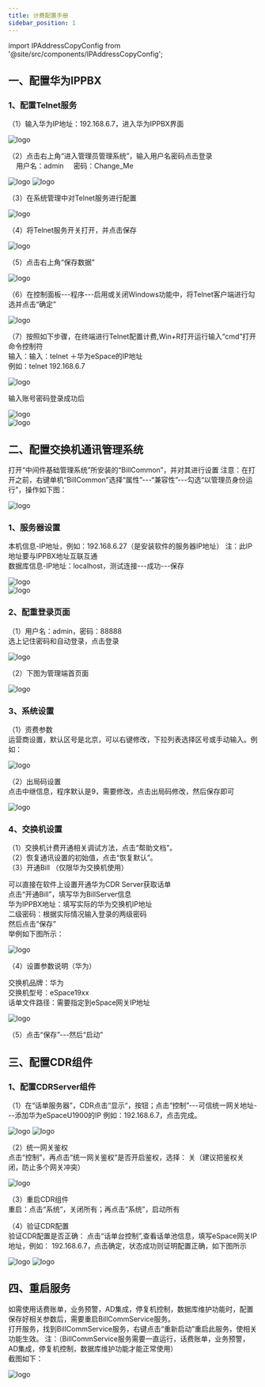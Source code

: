 ```yaml
---
title: 计费配置手册
sidebar_position: 1
---
```

import IPAddressCopyConfig from '@site/src/components/IPAddressCopyConfig';

## 一、配置华为IPPBX
### 1、配置Telnet服务
<p style={{marginLeft:"2em" ,fontSize:"20px"}}>
（1）输入华为IP地址：192.168.6.7，进入华为IPPBX界面
</p>
<!-- <img src="/img/softwareInstall/Standalone/Huawei/1/1.png" alt="" style={{ marginLeft: "4em"}} />· -->
<img src={require('@site/static/img/softwareInstall/Standalone/Huawei/1/1.png').default} alt="logo" style={{marginLeft:"4em"}} />

<p style={{marginLeft:"2em" ,fontSize:"20px"}}>
（2）点击右上角“进入管理员管理系统”，输入用户名密码点击登录<br />
&nbsp;&nbsp;&nbsp;&nbsp;用户名：admin &nbsp;&nbsp;&nbsp;&nbsp;密码：Change_Me
</p>
<!-- <img src="/img/softwareInstall/Standalone/Huawei/1/2.png" alt="" style={{ marginLeft: "4em"}} />· -->
<!-- <img src="/img/softwareInstall/Standalone/Huawei/1/3.png" alt="" style={{ marginLeft: "4em"}} />· -->
<img src={require('@site/static/img/softwareInstall/Standalone/Huawei/1/2.png').default} alt="logo" style={{marginLeft:"4em"}} />
<img src={require('@site/static/img/softwareInstall/Standalone/Huawei/1/3.png').default} alt="logo" style={{marginLeft:"4em"}} />

<p style={{marginLeft:"2em" ,fontSize:"20px"}}>
（3）在系统管理中对Telnet服务进行配置
</p>
<!-- <img src="/img/softwareInstall/Standalone/Huawei/1/4.png" alt="" style={{ marginLeft: "4em"}} />· -->
<img src={require('@site/static/img/softwareInstall/Standalone/Huawei/1/4.png').default} alt="logo" style={{marginLeft:"4em"}} />

<p style={{marginLeft:"2em" ,fontSize:"20px"}}>
（4）将Telnet服务开关打开，并点击保存
</p>
<!-- <img src="/img/softwareInstall/Standalone/Huawei/1/5.png" alt="" style={{ marginLeft: "4em"}} />· -->
<img src={require('@site/static/img/softwareInstall/Standalone/Huawei/1/5.png').default} alt="logo" style={{marginLeft:"4em"}} />

<p style={{marginLeft:"2em" ,fontSize:"20px"}}>
（5）点击右上角“保存数据”
</p>
<!-- <img src="/img/softwareInstall/Standalone/Huawei/1/6.png" alt="" style={{ marginLeft: "4em"}} />· -->
<img src={require('@site/static/img/softwareInstall/Standalone/Huawei/1/6.png').default} alt="logo" style={{marginLeft:"4em"}} />

<p style={{marginLeft:"2em" ,fontSize:"20px"}}>
（6）在控制面板---程序---启用或关闭Windows功能中，将Telnet客户端进行勾选并点击“确定”
</p>
<!-- <img src="/img/softwareInstall/Standalone/Huawei/1/7.png" alt="" style={{ marginLeft: "4em"}} />· -->
<img src={require('@site/static/img/softwareInstall/Standalone/Huawei/1/7.png').default} alt="logo" style={{marginLeft:"4em"}} />

<p style={{marginLeft:"2em" ,fontSize:"20px"}}>
（7）按照如下步骤，在终端进行Telnet配置计费,Win+R打开运行输入“cmd”打开命令控制符<br />
输入：输入：telnet ＋华为eSpace的IP地址<br />
例如：telnet 192.168.6.7
</p>
<!-- <img src="/img/softwareInstall/Standalone/Huawei/1/8.png" alt="" style={{ marginLeft: "4em"}} />· -->
<img src={require('@site/static/img/softwareInstall/Standalone/Huawei/1/8.png').default} alt="logo" style={{marginLeft:"4em"}} />

<p style={{marginLeft:"2em" ,fontSize:"20px"}}>
输入账号密码登录成功后
</p>
<!-- <img src="/img/softwareInstall/Standalone/Huawei/1/9.png" alt="" style={{ marginLeft: "4em"}} />· -->
<img src={require('@site/static/img/softwareInstall/Standalone/Huawei/1/9.png').default} alt="logo" style={{marginLeft:"4em"}} />

<IPAddressCopyConfig/>
<br />
<!-- <img src="/img/softwareInstall/Standalone/Huawei/1/10.png" alt="" style={{ marginLeft: "4em"}} />· -->
<img src={require('@site/static/img/softwareInstall/Standalone/Huawei/1/10.png').default} alt="logo" style={{marginLeft:"4em"}} />


## 二、配置交换机通讯管理系统
<p style={{marginLeft:"2em" ,fontSize:"20px"}}>
打开“中间件基础管理系统”所安装的“BillCommon”，并对其进行设置
<span style={{ color:"red"}}>注意：在打开之前，右键单机“BillCommon”选择“属性”---“兼容性”---勾选“以管理员身份运行”，操作如下图：</span>
</p>
<!-- <img src="/img/softwareInstall/Standalone/Huawei/1/11.png" alt="" style={{ marginLeft: "4em"}} />· -->
<img src={require('@site/static/img/softwareInstall/Standalone/Huawei/1/11.png').default} alt="logo" style={{marginLeft:"4em"}} />

### 1、服务器设置
<p style={{marginLeft:"2em" ,fontSize:"20px"}}>
本机信息-IP地址，例如：192.168.6.27（是安装软件的服务器IP地址）
<span style={{ color:"red"}}>注：此IP地址要与IPPBX地址互联互通</span><br />
数据库信息-IP地址：localhost，测试连接---成功---保存
</p>
<!-- <img src="/img/softwareInstall/Standalone/Huawei/1/12.png" alt="" style={{ marginLeft: "4em"}} />· -->
<img src={require('@site/static/img/softwareInstall/Standalone/Huawei/1/12.png').default} alt="logo" style={{marginLeft:"4em"}} />
<br />
<!-- <img src="/img/softwareInstall/Standalone/Huawei/1/13.png" alt="" style={{ marginLeft: "8em"}} />· -->
<img src={require('@site/static/img/softwareInstall/Standalone/Huawei/1/13.png').default} alt="logo" style={{marginLeft:"4em"}} />


### 2、配重登录页面
<p style={{marginLeft:"2em" ,fontSize:"20px"}}>
（1）用户名：admin，密码：88888<br />
选上记住密码和自动登录，点击登录
</p>
<!-- <img src="/img/softwareInstall/Standalone/Huawei/1/14.png" alt="" style={{ marginLeft: "4em"}} />· -->
<img src={require('@site/static/img/softwareInstall/Standalone/Huawei/1/14.png').default} alt="logo" style={{marginLeft:"4em"}} />

<p style={{marginLeft:"2em" ,fontSize:"20px"}}>
（2）下图为管理端首页面
</p>
<!-- <img src="/img/softwareInstall/Standalone/Huawei/1/15.png" alt="" style={{ marginLeft: "4em"}} />· -->
<img src={require('@site/static/img/softwareInstall/Standalone/Huawei/1/15.png').default} alt="logo" style={{marginLeft:"4em"}} />

### 3、系统设置
<p style={{marginLeft:"2em" ,fontSize:"20px"}}>
（1）资费参数<br />
运营商设置，默认区号是北京，可以右键修改，下拉列表选择区号或手动输入。例如：
</p>
<!-- <img src="/img/softwareInstall/Standalone/Huawei/1/16.png" alt="" style={{ marginLeft: "4em"}} />· -->
<img src={require('@site/static/img/softwareInstall/Standalone/Huawei/1/16.png').default} alt="logo" style={{marginLeft:"4em"}} />

<p style={{marginLeft:"2em" ,fontSize:"20px"}}>
（2）出局码设置<br />
点击中继信息，程序默认是9，需要修改，点击出局码修改，然后保存即可
</p>
<!-- <img src="/img/softwareInstall/Standalone/Huawei/1/17.png" alt="" style={{ marginLeft: "4em"}} />· -->
<img src={require('@site/static/img/softwareInstall/Standalone/Huawei/1/17.png').default} alt="logo" style={{marginLeft:"4em"}} />

### 4、交换机设置
<p style={{marginLeft:"2em" ,fontSize:"20px"}}>
（1）交换机计费开通相关调试方法，点击“帮助文档”。<br />
（2）恢复通讯设置的初始值，点击“恢复默认”。<br />
（3）开通Bill （仅限华为交换机使用）<br />
<p style={{ marginLeft:"2em"}}>可以直接在软件上设置开通华为CDR Server获取话单<br />点击“开通Bill”，填写华为BillServer信息<br />
  华为IPPBX地址：填写实际的华为交换机IP地址<br />
  二级密码：根据实际情况输入登录的两级密码<br />
  然后点击“保存”<br />
  举例如下图所示：</p>
</p>
<!-- <img src="/img/softwareInstall/Standalone/Huawei/1/18.png" alt="" style={{ marginLeft: "4em"}} />· -->
<img src={require('@site/static/img/softwareInstall/Standalone/Huawei/1/18.png').default} alt="logo" style={{marginLeft:"4em"}} />

<p style={{marginLeft:"2em" ,fontSize:"20px"}}>
（4）设置参数说明（华为）<br />
<p style={{ marginLeft:"2em"}}>
交换机品牌：<span style={{ color:"red"}}>华为</span><br />
交换机型号：<span style={{ color:"red"}}>eSpace19xx</span><br />
话单文件路径：<span style={{ color:"red"}}>需要指定到eSpace网关IP地址</span>
</p></p>
<!-- <img src="/img/softwareInstall/Standalone/Huawei/1/19.png" alt="" style={{ marginLeft: "4em"}} />· -->
<img src={require('@site/static/img/softwareInstall/Standalone/Huawei/1/19.png').default} alt="logo" style={{marginLeft:"4em"}} />

<p style={{marginLeft:"2em" ,fontSize:"20px"}}>
（5）点击“保存”---然后“启动”
</p>

## 三、配置CDR组件
### 1、配置CDRServer组件
<p style={{marginLeft:"2em" ,fontSize:"20px"}}>
（1）在“话单服务器”，CDR点击“显示“，按钮；点击“控制”---可信统一网关地址---添加华为eSpaceU1900的IP
例如：192.168.6.7，点击完成。
</p>
<!-- <img src="/img/softwareInstall/Standalone/Huawei/1/20.png" alt="" style={{ marginLeft: "4em"}} />· -->
<!-- <img src="/img/softwareInstall/Standalone/Huawei/1/21.png" alt="" style={{ marginLeft: "4em"}} />· -->
<img src={require('@site/static/img/softwareInstall/Standalone/Huawei/1/20.png').default} alt="logo" style={{marginLeft:"4em"}} />
<img src={require('@site/static/img/softwareInstall/Standalone/Huawei/1/21.png').default} alt="logo" style={{marginLeft:"4em"}} />

<p style={{marginLeft:"2em" ,fontSize:"20px"}}>
（2）统一网关鉴权<br />
点击“控制”，再点击“统一网关鉴权”是否开启鉴权，选择：	关（建议把鉴权关闭，防止多个网关冲突）
</p>
<!-- <img src="/img/softwareInstall/Standalone/Huawei/1/22.png" alt="" style={{ marginLeft: "4em"}} />· -->
<img src={require('@site/static/img/softwareInstall/Standalone/Huawei/1/22.png').default} alt="logo" style={{marginLeft:"4em"}} />

<p style={{marginLeft:"2em" ,fontSize:"20px"}}>
（3）重启CDR组件<br />
重启：点击“系统”，关闭所有；再点击“系统”，启动所有
</p>

<p style={{marginLeft:"2em" ,fontSize:"20px"}}>
（4）验证CDR配置<br />
验证CDR配置是否正确： 点击“话单台控制”,查看话单池信息，填写eSpace网关IP地址，例如： 192.168.6.7，点击确定，状态成功则证明配置正确，如下图所示
</p>
<!-- <img src="/img/softwareInstall/Standalone/Huawei/1/23.png" alt="" style={{ marginLeft: "4em"}} />· -->
<!-- <img src="/img/softwareInstall/Standalone/Huawei/1/24.png" alt="" style={{ marginLeft: "4em"}} />· -->
<img src={require('@site/static/img/softwareInstall/Standalone/Huawei/1/23.png').default} alt="logo" style={{marginLeft:"4em"}} />
<img src={require('@site/static/img/softwareInstall/Standalone/Huawei/1/24.png').default} alt="logo" style={{marginLeft:"4em"}} />



## 四、重启服务
<p style={{marginLeft:"2em" ,fontSize:"20px"}}>
如需使用话费账单，业务预警，AD集成，停复机控制，数据库维护功能时，配置保存好相关参数后，需要重启BillCommService服务。<br />
打开服务，找到BillCommService服务，右键点击“重新启动”重启此服务，使相关功能生效。
<span style={{ color:"red"}}>注：（BillCommService服务需要一直运行，话费账单，业务预警，AD集成，停复机控制，数据库维护功能才能正常使用）<br />
截图如下：</span>
</p>
<!-- <img src="/img/softwareInstall/Standalone/Huawei/1/25.png" alt="" style={{ marginLeft: "4em"}} />· -->
<img src={require('@site/static/img/softwareInstall/Standalone/Huawei/1/25.png').default} alt="logo" style={{marginLeft:"4em"}} />

